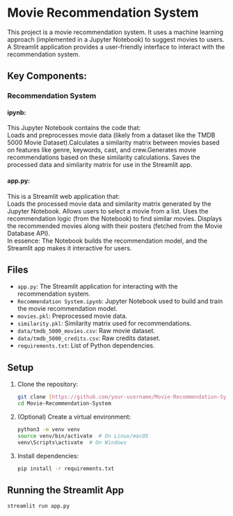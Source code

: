 # Movie Recommendation System

This project is a movie recommendation system. 
It uses a machine learning approach (implemented in a Jupyter Notebook) to suggest movies to users. <br>
A Streamlit application provides a user-friendly interface to interact with the recommendation system. <br>

## Key Components:

### Recommendation System <br>
#### ipynb: <br> 
This Jupyter Notebook contains the code that:<br>
Loads and preprocesses movie data (likely from a dataset like the TMDB 5000 Movie Dataset).Calculates a similarity matrix between movies based on features like genre, keywords, cast, and crew.Generates movie recommendations based on these similarity calculations.
Saves the processed data and similarity matrix for use in the Streamlit app. <br>
#### app.py:<br>
This is a Streamlit web application that: <br>
Loads the processed movie data and similarity matrix generated by the Jupyter Notebook.
Allows users to select a movie from a list.
Uses the recommendation logic (from the Notebook) to find similar movies.
Displays the recommended movies along with their posters (fetched from the Movie Database API). <br>
In essence: The Notebook builds the recommendation model, and the Streamlit app makes it interactive for users.
## Files

* `app.py`:  The Streamlit application for interacting with the recommendation system.
* `Recommendation System.ipynb`: Jupyter Notebook used to build and train the movie recommendation model.
* `movies.pkl`:  Preprocessed movie data.
* `similarity.pkl`:  Similarity matrix used for recommendations.
* `data/tmdb_5000_movies.csv`:  Raw movie dataset.
* `data/tmdb_5000_credits.csv`: Raw credits dataset.
* `requirements.txt`:  List of Python dependencies.

## Setup

1.  Clone the repository:
    ```bash
    git clone [https://github.com/your-username/Movie-Recommendation-System.git](https://github.com/jnishanjain/Movie-Recommendation-System.git)
    cd Movie-Recommendation-System
    ```
2.  (Optional) Create a virtual environment:
    ```bash
    python3 -m venv venv
    source venv/bin/activate  # On Linux/macOS
    venv\Scripts\activate  # On Windows
    ```
3.  Install dependencies:
    ```bash
    pip install -r requirements.txt
    ```

## Running the Streamlit App

```bash
streamlit run app.py
